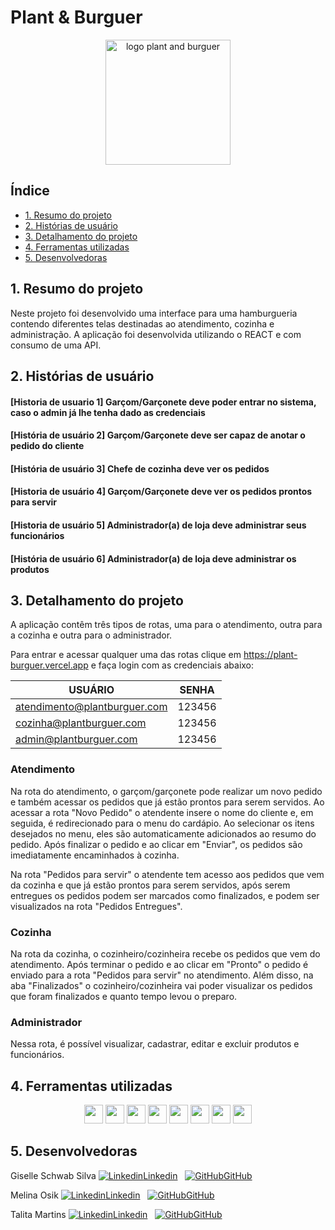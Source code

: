 # Plant & Burguer

<div align="center"><img src="public/imagens/logo.png" alt="logo plant and burguer" width="200px";></div>

## Índice

* [1. Resumo do projeto](#1-resumo-do-projeto)
* [2. Histórias de usuário](#2-histórias-de-usuário)
* [3. Detalhamento do projeto](#3-detalhamento-do-projeto)
* [4. Ferramentas utilizadas](#4-ferramentas-utilizadas)
* [5. Desenvolvedoras](#5-desenvolvedoras)


 ## 1. Resumo do projeto

Neste projeto foi desenvolvido uma interface para uma hamburgueria contendo diferentes telas destinadas ao atendimento, cozinha e administração. A aplicação foi desenvolvida utilizando o REACT e com consumo de uma API.


## 2. Histórias de usuário

#### [Historia de usuario 1] Garçom/Garçonete deve poder entrar no sistema, caso o admin já lhe tenha dado as credenciais
#### [História de usuário 2] Garçom/Garçonete deve ser capaz de anotar o pedido do cliente
#### [História de usuário 3] Chefe de cozinha deve ver os pedidos
#### [Historia de usuário 4] Garçom/Garçonete deve ver os pedidos prontos para servir
#### [Historia de usuário 5] Administrador(a) de loja deve administrar seus funcionários
#### [História de usuário 6] Administrador(a) de loja deve administrar os produtos


## 3. Detalhamento do projeto 
A aplicação contêm três tipos de rotas, uma para o atendimento, outra para a cozinha e outra para o administrador.

Para entrar e acessar qualquer uma das rotas clique em https://plant-burguer.vercel.app e faça login com as credenciais abaixo:

| USUÁRIO                      |SENHA|
|------------------------------|:----:|
| atendimento@plantburguer.com | 123456 |
| cozinha@plantburguer.com     | 123456 |
| admin@plantburguer.com       | 123456 |


### Atendimento


Na rota do atendimento, o garçom/garçonete pode realizar um novo pedido e também acessar os pedidos que já estão prontos para serem servidos.
Ao acessar a rota "Novo Pedido" o atendente insere o nome do cliente e, em seguida, é redirecionado para o menu do cardápio. Ao selecionar os itens desejados no menu, eles são automaticamente adicionados ao resumo do pedido.
Após finalizar o pedido e ao clicar em "Enviar", os pedidos são imediatamente encaminhados à cozinha.

Na rota "Pedidos para servir" o atendente tem acesso aos pedidos que vem da cozinha e que já estão prontos para serem servidos, após serem entregues os pedidos podem ser marcados como finalizados, e podem ser visualizados na rota "Pedidos Entregues". 


### Cozinha
Na rota da cozinha, o cozinheiro/cozinheira recebe os pedidos que vem do atendimento. Após terminar o pedido e ao clicar em "Pronto" o pedido é enviado para a rota "Pedidos para servir" no atendimento. Além disso, na aba "Finalizados" o cozinheiro/cozinheira vai poder visualizar os pedidos que foram finalizados e quanto tempo levou o preparo.


### Administrador 
Nessa rota, é possível visualizar, cadastrar, editar e excluir produtos e funcionários.


## 4. Ferramentas utilizadas

<div align="center">
<img src="https://cdn.jsdelivr.net/gh/devicons/devicon/icons/react/react-original-wordmark.svg" height="30px";/>
<img src="https://cdn.jsdelivr.net/gh/devicons/devicon/icons/css3/css3-original.svg" height="30px";/>
<img src="https://cdn.jsdelivr.net/gh/devicons/devicon/icons/git/git-original.svg" height="30px";/>
<img src="https://cdn.jsdelivr.net/gh/devicons/devicon/icons/github/github-original.svg" height="30px";/>
<img src="https://cdn.jsdelivr.net/gh/devicons/devicon/icons/eslint/eslint-original.svg" height="30px";/>
<img src="https://cdn.jsdelivr.net/gh/devicons/devicon/icons/jest/jest-plain.svg" height="30px";/>
<img src="https://cdn.jsdelivr.net/gh/devicons/devicon/icons/figma/figma-original.svg" height="30px";/>
<img src="https://cdn.jsdelivr.net/gh/devicons/devicon/icons/trello/trello-plain.svg" height="30px";/>
</div>   


## 5. Desenvolvedoras

Giselle Schwab Silva  [![Linkedin](https://i.stack.imgur.com/gVE0j.png)Linkedin](https://www.linkedin.com/in/giselle-schwab-silva-58930610a/)
&nbsp;
[![GitHub](https://i.stack.imgur.com/tskMh.png)GitHub](https://github.com/giselleschwab)

Melina Osik  [![Linkedin](https://i.stack.imgur.com/gVE0j.png)Linkedin](https://www.linkedin.com/in/melina-osik/)
&nbsp;
[![GitHub](https://i.stack.imgur.com/tskMh.png)GitHub](https://github.com/osikmelina)

Talita Martins  [![Linkedin](https://i.stack.imgur.com/gVE0j.png)Linkedin](https://www.linkedin.com/in/talitamsx/)
&nbsp;
[![GitHub](https://i.stack.imgur.com/tskMh.png)GitHub](https://github.com/talitamsx)

